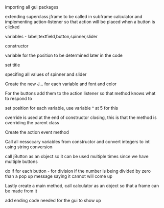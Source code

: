 importing all gui packages

extending superclass jframe to be called in subframe calculator and implementing action-listener so that action will be placed when a button is clicked

variables - label,textfield,button,spinner,slider

constructor

variable for the position to be determined later in the code

set title

specifing all values of spinner and slider

Create the new J... for each variable and font and color

For the buttons add them to the action listener so that method knows what to respond to

set position for each variable, use variable ^ at 5 for this

override is used at the end of constructor closing, this is that the method is overriding the parent class

Create the action event method 

Call all nessccary variables from constructor and convert integers to int using string conversion

call jButton as an object so it can be used multiple times since we have multiple buttons

do if for each button - for division if the number is being divided by zero than a pop up message saying it cannot will come up

Lastly create a main method, call calculator as an object so that a frame can be made from it

add ending code needed for the gui to show up
